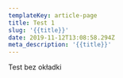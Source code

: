 ```yaml
---
templateKey: article-page
title: Test 1
slug: '{{title}}'
date: 2019-11-12T13:08:58.294Z
meta_description: '{{title}}'
---
```

Test bez okładki
